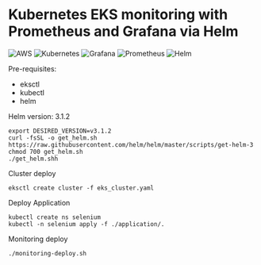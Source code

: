
# Kubernetes EKS monitoring with Prometheus and Grafana via Helm

![AWS](https://img.shields.io/badge/-AWS-232F3E?&logo=amazon%20aws&logoColor=FFFFFF) ![Kubernetes](https://img.shields.io/badge/-Kubernetes-326CE5?&logo=kubernetes&logoColor=FFFFFF) ![Grafana](https://img.shields.io/badge/-Grafana-F46800?&logo=grafana&logoColor=FFFFFF) ![Prometheus](https://img.shields.io/badge/-Prometheus-E6522C?&logo=prometheus&logoColor=FFFFFF) ![Helm](https://img.shields.io/badge/-Helm-0F1689?&logo=helm&logoColor=FFFFFF)

Pre-requisites:
- eksctl
- kubectl
- helm

Helm version: 3.1.2
```
export DESIRED_VERSION=v3.1.2
curl -fsSL -o get_helm.sh https://raw.githubusercontent.com/helm/helm/master/scripts/get-helm-3
chmod 700 get_helm.sh
./get_helm.shh
```

Cluster deploy
```
eksctl create cluster -f eks_cluster.yaml
```

Deploy Application
```
kubectl create ns selenium
kubectl -n selenium apply -f ./application/.
```

Monitoring deploy
```
./monitoring-deploy.sh
```
